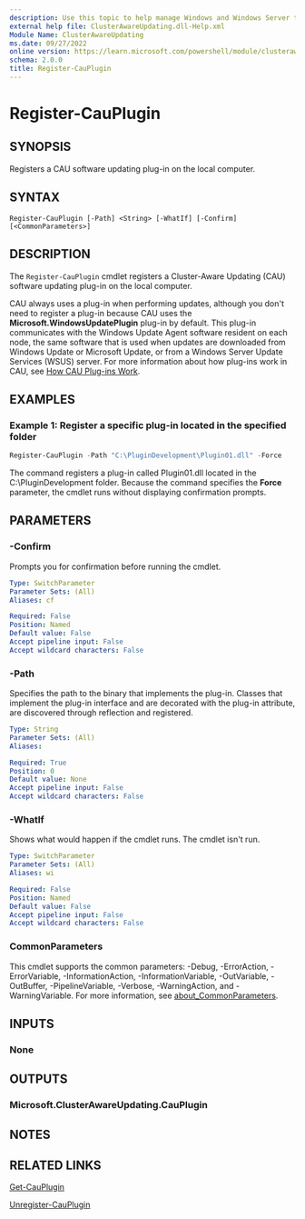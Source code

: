 ```yaml
---
description: Use this topic to help manage Windows and Windows Server technologies with Windows PowerShell.
external help file: ClusterAwareUpdating.dll-Help.xml
Module Name: ClusterAwareUpdating
ms.date: 09/27/2022
online version: https://learn.microsoft.com/powershell/module/clusterawareupdating/register-cauplugin?view=windowsserver2025-ps&wt.mc_id=ps-gethelp
schema: 2.0.0
title: Register-CauPlugin
---
```


# Register-CauPlugin

## SYNOPSIS
Registers a CAU software updating plug-in on the local computer.

## SYNTAX

```
Register-CauPlugin [-Path] <String> [-WhatIf] [-Confirm] [<CommonParameters>]
```

## DESCRIPTION

The `Register-CauPlugin` cmdlet registers a Cluster-Aware Updating (CAU) software updating plug-in
on the local computer.

CAU always uses a plug-in when performing updates, although you don't need to register a plug-in
because CAU uses the **Microsoft.WindowsUpdatePlugin** plug-in by default. This plug-in communicates
with the Windows Update Agent software resident on each node, the same software that is used when
updates are downloaded from Windows Update or Microsoft Update, or from a Windows Server Update
Services (WSUS) server. For more information about how plug-ins work in CAU, see
[How CAU Plug-ins Work](https://go.microsoft.com/fwlink/p/?LinkId=235333).

## EXAMPLES

### Example 1: Register a specific plug-in located in the specified folder

```powershell
Register-CauPlugin -Path "C:\PluginDevelopment\Plugin01.dll" -Force
```

The command registers a plug-in called Plugin01.dll located in the C:\PluginDevelopment folder.
Because the command specifies the **Force** parameter, the cmdlet runs without displaying confirmation
prompts.

## PARAMETERS

### -Confirm

Prompts you for confirmation before running the cmdlet.

```yaml
Type: SwitchParameter
Parameter Sets: (All)
Aliases: cf

Required: False
Position: Named
Default value: False
Accept pipeline input: False
Accept wildcard characters: False
```

### -Path

Specifies the path to the binary that implements the plug-in. Classes that implement the plug-in
interface and are decorated with the plug-in attribute, are discovered through reflection and
registered.

```yaml
Type: String
Parameter Sets: (All)
Aliases:

Required: True
Position: 0
Default value: None
Accept pipeline input: False
Accept wildcard characters: False
```

### -WhatIf

Shows what would happen if the cmdlet runs.
The cmdlet isn't run.

```yaml
Type: SwitchParameter
Parameter Sets: (All)
Aliases: wi

Required: False
Position: Named
Default value: False
Accept pipeline input: False
Accept wildcard characters: False
```

### CommonParameters

This cmdlet supports the common parameters: -Debug, -ErrorAction, -ErrorVariable,
-InformationAction, -InformationVariable, -OutVariable, -OutBuffer, -PipelineVariable, -Verbose,
-WarningAction, and -WarningVariable. For more information, see
[about_CommonParameters](https://go.microsoft.com/fwlink/?LinkID=113216).

## INPUTS

### None

## OUTPUTS

### Microsoft.ClusterAwareUpdating.CauPlugin

## NOTES

## RELATED LINKS

[Get-CauPlugin](./Get-CauPlugin.md)

[Unregister-CauPlugin](./Unregister-CauPlugin.md)

